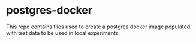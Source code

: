 # postgres-docker

This repo contains files used to create a postgres docker image populated with test data to be used in local experiments.
